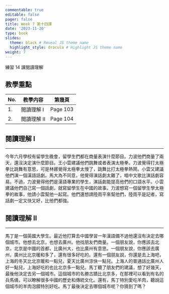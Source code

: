 ```yaml
---
commentable: true
editable: false
pager: false
title: Week 7 第十四課
date: '2023-11-20'
type: book
slides:
  theme: black # Reveal JS theme name
  highlight_style: dracula # Highlight JS theme name
weight: 7
---
```


練習 14 課閱讀理解

<!--more-->
## 教學重點

|No.|教學内容|第幾頁|
|---|---|---|
|1.|閲讀理解 I|Page 103|
|2.|閲讀理解 II|Page 104|

## 閱讀理解 I
---

今年六月學校有留學生晚會，留學生們都在商量表演什麼節目。力波他們商量了兩天，還沒決定演什麼節目。王小雲建議他們跳舞或者表演太極拳。力波覺得打太極拳比跳舞有意思，可是林娜覺得太極拳太慢了，跳舞比打太極拳熱鬧。小雲又建議他們演一個漢語話劇。馬大為不同意，他覺得演話劇太難了，唱中文歌比演話劇容易。不過，力波覺得他們是漢語專業的學生，演話劇能提高他們的口語水平。小雲建議他們自己寫一個話劇，就寫留學生在中國的故事。力波想寫一個留學生學太極拳的故事，他請小雲幫他一起寫。他們還想請陸雨平來幫他們，陸雨平是記者，寫話劇一定又快又好，比他們都強。


## 閱讀理解 II
---

馬丁是一個英國大學生。最近他打算去中國學習一年漢語備不過他還沒有決定去哪個城市。他想去北京，也想去廣州。他找朋友們商量。一個朋友說，你應該去北京，北京是中國的首都，比廣州大，也比廣州有意思。一個朋友說，你應該去廣州，廣州比北京暖和多了，還有很多好吃的。還有一個朋友說，你還是去上海吧，上海的冬天比北京暖和一點兒，夏天比廣州涼快一點兒。上海人的普通話比廣州人好一點兒，上海好吃的也比北京多一點兒。馬丁聽了朋友們的建議，想了好幾天，最後他決定去另一個城市。這個城市的名勝古蹟比北京多，在那裡可以看到有名的兵馬俑，可以瞭解很多中國的歷史和傳統文化。還有，馬丁特別愛吃羊肉，聽說這個城市的羊肉泡饃特別好吃。馬丁最後決定去哪個城市呢？你猜到了嗎？